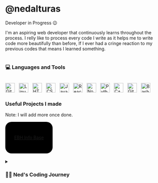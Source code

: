 # @nedalturas

Developer in Progress 😉

I'm an aspiring web developer that continuously learns throughout the process. I relly like to process every code I write as it helps me to write code more beautifully than before, If I ever had a cringe reaction to my previous codes that means I learned something. 

#
### 💻 Languages and Tools
<br>

<img align="left" alt="Git" width="30px" style="padding-right:10px;" src="https://cdn.jsdelivr.net/gh/devicons/devicon/icons/git/git-original.svg" />

<img align="left" alt="Linux" width="30px" style="padding-right:10px;" src="https://cdn.jsdelivr.net/gh/devicons/devicon/icons/linux/linux-original.svg" />

<img align="left" alt="HTML" width="30px" style="padding-right:10px;" src="https://cdn.jsdelivr.net/gh/devicons/devicon/icons/html5/html5-plain.svg" />
<img align="left" alt="CSS" width="30px" style="padding-right:10px;" src="https://cdn.jsdelivr.net/gh/devicons/devicon/icons/css3/css3-plain.svg" />
<img align="left" alt="JavaScript" width="30px" style="padding-right:10px;" src="https://cdn.jsdelivr.net/gh/devicons/devicon/icons/javascript/javascript-plain.svg" />
<img align="left" alt="React" width="30px" style="padding-right:10px;" src="https://cdn.jsdelivr.net/gh/devicons/devicon/icons/react/react-original.svg" />
<img align="left" alt="NodeJS" width="30px" style="padding-right:10px;" src="https://cdn.jsdelivr.net/gh/devicons/devicon/icons/nodejs/nodejs-original.svg" />
<img align="left" alt="Python" width="30px" style="padding-right:10px;" src="https://cdn.jsdelivr.net/gh/devicons/devicon/icons/python/python-plain.svg" />
<img align="left" alt="C++" width="30px" style="padding-right:10px;" src="https://cdn.jsdelivr.net/gh/devicons/devicon/icons/cplusplus/cplusplus-line.svg" />
<img align="left" alt="GitHub" width="30px" style="padding-right:10px;" src="https://cdn.jsdelivr.net/gh/devicons/devicon/icons/github/github-original.svg" />
<img align="left" alt="Bash" width="30px" style="padding-right:10px;" src="https://cdn.jsdelivr.net/gh/devicons/devicon/icons/bash/bash-original.svg" />

<br />

#
### Useful Projects I made

Note: I will add more once done.
<br />

<div style="background-color: black; width: 150px; height: 100px; text-align: center; line-height: 100px; border-radius: 20px;">
    <a href="https://ebh-info-base.pages.dev/">EBH Info Base</a>
</div>
<br />

<details style="text-align: justify;">
<summary ><h3>👨‍💻 Ned's Coding Journey</h3></summary>
    I started coding when Minecfat Pocket Edition was released and thought creating map mods would be fun, so I started writing some javascript. I then stumbled upon HTML and CSS and had fun seeing my code turned into something on the webpage. I then created a very static webpage for myself. It is like a very old Facebook profile because I don't have any design knowledge back then. Fast forward, my high school teacher who was teaching technical skills saw me coding and offered me to join the web design competition. I figured it might be interesting and I could learn something from it, which I did, a lot. I won some and I lose some. In the end, I gained a lot of experience and knowledge, especially in designing a website. Now I am still a learner as learning for me is an unending endeavor. I am looking forward on creating more complex projects.
